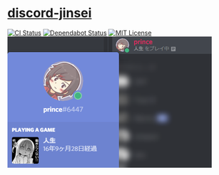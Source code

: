 # [discord-jinsei](https://twitter.com/ciffelia/status/1064491457690529792)

[![CI Status](https://github.com/ciffelia/discord-jinsei/workflows/CI/badge.svg?branch=master)](https://github.com/ciffelia/discord-jinsei/actions?query=workflow%3ACI+branch%3Amaster)
[![Dependabot Status](https://api.dependabot.com/badges/status?host=github&repo=ciffelia/discord-jinsei)](https://dependabot.com)
[![MIT License](https://img.shields.io/badge/license-MIT-brightgreen.svg?style=flat)](LICENSE)  
![screenshot](https://github.com/ciffelia/discord-jinsei/raw/master/screenshot.png)
